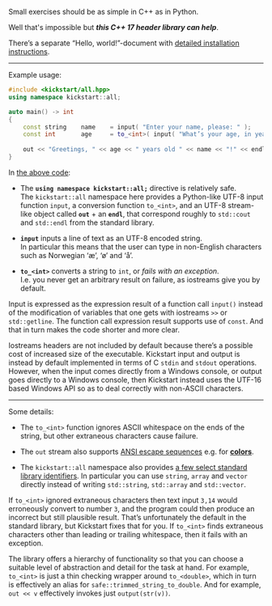 Small exercises should be as simple in C++ as in Python.

Well that's impossible but ***this C++ 17 header library can help***.

There’s a separate “Hello, world!”-document with [detailed installation instructions](source/examples/hello-world.md).

---

Example usage:

~~~cpp
#include <kickstart/all.hpp>
using namespace kickstart::all;

auto main() -> int
{
    const string    name    = input( "Enter your name, please: " );
    const int       age     = to_<int>( input( "What’s your age, in years? " ) );
    
    out << "Greetings, " << age << " years old " << name << "!" << endl;
}
~~~

In [the above code](source/examples/motivational/name-and-age.kickstart.cpp):

* The **`using namespace kickstart::all;`** directive is relatively safe.  
  The `kickstart::all` namespace here provides a Python-like UTF-8 input function `input`, a conversion function `to_<int>`, and an UTF-8 stream-like object called **`out`** + an **`endl`**, that correspond roughly to `std::cout` and `std::endl` from the standard library.

* **`input`** inputs a line of text as an UTF-8 encoded string.  
  In particular this means that the user can type in non-English characters such as Norwegian ‘æ’, ‘ø’ and ‘å’.

* **`to_<int>`** converts a string to `int`, or *fails with an exception*.  
  I.e. you never get an arbitrary result on failure, as iostreams give you by default.

Input is expressed as the expression result of a function call `input()` instead of the modification of variables that one gets with iostreams `>>` or `std::getline`. The function call expression result supports use of `const`. And that in turn makes the code shorter and more clear.

Iostreams headers are not included by default because there’s a possible cost of increased size of the executable. Kickstart input and output is instead by default implemented in terms of C `stdin` and `stdout` operations. However, when the input comes directly from a Windows console, or output goes directly to a Windows console, then Kickstart instead uses the UTF-16 based Windows API so as to deal correctly with non-ASCII characters.

---

Some details:

* The `to_<int>` function ignores ASCII whitespace on the ends of the string, but other extraneous characters cause failure.

* The `out` stream also supports [ANSI escape sequences](source/examples/console/colored-text.cpp#L9-L13) e.g. for [**colors**](source/library/console/ansi_escape_seq.hpp#L102-L149).
 
* The `kickstart::all` namespace also provides [a few select standard library identifiers](source/library/core/language/stdlib-includes/basics.hpp#L42-L61). In particular you can use `string`, `array` and `vector` directly instead of writing `std::string`, `std::array` and `std::vector`.

If `to_<int>` ignored extraneous characters then text input `3,14` would erroneously convert to number `3`, and the program could then produce an incorrect but still plausible result. That’s unfortunately the default in the standard library, but Kickstart fixes that for you. If `to_<int>` finds extraneous characters other than leading or trailing whitespace, then it fails with an exception.

The library offers a hierarchy of functionality so that you can choose a suitable level of abstraction and detail for the task at hand. For example, `to_<int>` is just a thin checking wrapper around `to_<double>`, which in turn is effectively an alias for `safe::trimmed_string_to_double`. And for example, `out << v` effectively invokes just `output(str(v))`.
